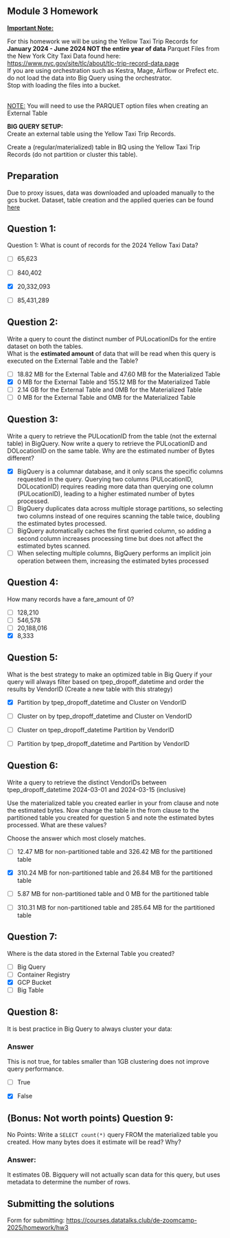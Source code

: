 ## Module 3 Homework

<b><u>Important Note:</b></u> <p> For this homework we will be using the Yellow Taxi Trip Records for **January 2024 - June 2024 NOT the entire year of data** 
Parquet Files from the New York
City Taxi Data found here: </br> https://www.nyc.gov/site/tlc/about/tlc-trip-record-data.page </br>
If you are using orchestration such as Kestra, Mage, Airflow or Prefect etc. do not load the data into Big Query using the orchestrator.</br> 
Stop with loading the files into a bucket. </br></br>

<u>NOTE:</u> You will need to use the PARQUET option files when creating an External Table</br>

<b>BIG QUERY SETUP:</b></br>
Create an external table using the Yellow Taxi Trip Records. </br>

Create a (regular/materialized) table in BQ using the Yellow Taxi Trip Records (do not partition or cluster this table). </br>
</p>

## Preparation

Due to proxy issues, data was downloaded and uploaded manually to the gcs bucket.
Dataset, table creation and the applied queries can be found [here](./dezoomcamp_hw3.sql)

## Question 1:
Question 1: What is count of records for the 2024 Yellow Taxi Data?
- [ ] 65,623
- [ ] 840,402
- [X] 20,332,093
- [ ] 85,431,289


## Question 2:
Write a query to count the distinct number of PULocationIDs for the entire dataset on both the tables.</br> 
What is the **estimated amount** of data that will be read when this query is executed on the External Table and the Table?

- [ ] 18.82 MB for the External Table and 47.60 MB for the Materialized Table
- [X] 0 MB for the External Table and 155.12 MB for the Materialized Table
- [ ] 2.14 GB for the External Table and 0MB for the Materialized Table
- [ ] 0 MB for the External Table and 0MB for the Materialized Table

## Question 3:
Write a query to retrieve the PULocationID from the table (not the external table) in BigQuery. Now write a query to retrieve the PULocationID and DOLocationID on the same table. Why are the estimated number of Bytes different?
- [X] BigQuery is a columnar database, and it only scans the specific columns requested in the query. Querying two columns (PULocationID, DOLocationID) requires 
reading more data than querying one column (PULocationID), leading to a higher estimated number of bytes processed.
- [ ] BigQuery duplicates data across multiple storage partitions, so selecting two columns instead of one requires scanning the table twice, 
doubling the estimated bytes processed.
- [ ] BigQuery automatically caches the first queried column, so adding a second column increases processing time but does not affect the estimated bytes scanned.
- [ ] When selecting multiple columns, BigQuery performs an implicit join operation between them, increasing the estimated bytes processed

## Question 4:
How many records have a fare_amount of 0?
- [ ] 128,210
- [ ] 546,578
- [ ] 20,188,016
- [X] 8,333

## Question 5:
What is the best strategy to make an optimized table in Big Query if your query will always filter based on tpep_dropoff_datetime and order the results by VendorID (Create a new table with this strategy)
- [X] Partition by tpep_dropoff_datetime and Cluster on VendorID
- [ ] Cluster on by tpep_dropoff_datetime and Cluster on VendorID
- [ ] Cluster on tpep_dropoff_datetime Partition by VendorID
- [ ] Partition by tpep_dropoff_datetime and Partition by VendorID


## Question 6:
Write a query to retrieve the distinct VendorIDs between tpep_dropoff_datetime
2024-03-01 and 2024-03-15 (inclusive)</br>

Use the materialized table you created earlier in your from clause and note the estimated bytes. Now change the table in the from clause to the partitioned table you created for question 5 and note the estimated bytes processed. What are these values? </br>

Choose the answer which most closely matches.</br> 

- [ ] 12.47 MB for non-partitioned table and 326.42 MB for the partitioned table
- [X] 310.24 MB for non-partitioned table and 26.84 MB for the partitioned table
- [ ] 5.87 MB for non-partitioned table and 0 MB for the partitioned table
- [ ] 310.31 MB for non-partitioned table and 285.64 MB for the partitioned table


## Question 7: 
Where is the data stored in the External Table you created?

- [ ] Big Query
- [ ] Container Registry
- [X] GCP Bucket
- [ ] Big Table

## Question 8:
It is best practice in Big Query to always cluster your data:

### Answer

This is not true, for tables smaller than 1GB clustering does not improve query performance.

- [ ] True
- [X] False


## (Bonus: Not worth points) Question 9:
No Points: Write a `SELECT count(*)` query FROM the materialized table you created. How many bytes does it estimate will be read? Why?

### Answer:

It estimates 0B. Bigquery will not actually scan data for this query, but uses metadata to determine the number of rows.


## Submitting the solutions

Form for submitting: https://courses.datatalks.club/de-zoomcamp-2025/homework/hw3